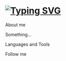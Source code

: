 
<h1>
    <a href="https://git.io/typing-svg">
        <img src="https://readme-typing-svg.demolab.com?font=Nunito&weight=500&size=35&center=true&duration=6000&pause=1000&color=44F77E&width=435&lines=Hello+I'm+Andriy+%3AD" alt="Typing SVG" />
    </a>
</h1>

About me

Something... 

Languages and Tools

Follow me